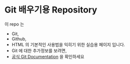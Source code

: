 # Git 배우기용 Repository

이 repo 는 
* Git, 
* Github, 
* HTML
의 기본적인 사용법을 익히기 위한 실습용 페이지 입니다.
* Git 에 대한 추가정보를 보려면,
* [공식 Git Documentation](https://git-scm.com/) 을 확인하세요

